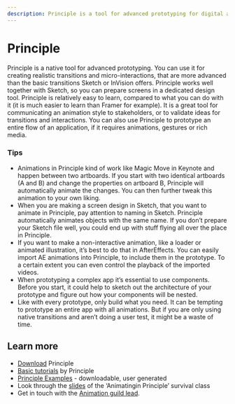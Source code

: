 ```yaml
---
description: Principle is a tool for advanced prototyping for digital applications.
---
```


# Principle

Principle is a native tool for advanced prototyping. You can use it for creating realistic transitions and micro-interactions, that are more advanced than the basic transitions Sketch or InVision offers. Principle works well together with Sketch, so you can prepare screens in a dedicated design tool. Principle is relatively easy to learn, compared to what you can do with it (it is much easier to learn than Framer for example). It is a great tool for communicating an animation style to stakeholders, or to validate ideas for transitions and interactions. You can also use Principle to prototype an entire flow of an application, if it requires animations, gestures or rich media.

### Tips

* Animations in Principle kind of work like Magic Move in Keynote and happen between two artboards. If you start with two identical artboards (A and B) and change the properties on artboard B, Principle will automatically animate the changes. You can then further tweak this animation to your own liking.
* When you are making a screen design in Sketch, that you want to animate in Principle, pay attention to naming in Sketch. Principle automatically animates objects with the same name. If you don’t prepare your Sketch file well, you could end up with stuff flying all over the place in Principle.&#x20;
* If you want to make a non-interactive animation, like a loader or animated illustration, it’s best to do that in AfterEffects. You can easily import AE animations into Principle, to include them in the prototype. To a certain extent you can even control the playback of the imported videos.
* When prototyping a complex app it’s essential to use components. Before you start, it could help to sketch out the architecture of your prototype and figure out how your components will be nested.
* Like with every prototype, only build what you need. It can be tempting to prototype an entire app with all animations. But if you are only using native transitions and aren’t doing a user test, it might be a waste of time.&#x20;

## Learn more

* [Download](http://principleformac.com/download/Principle.zip) Principle
* [Basic tutorials](http://principleformac.com/tutorial.html) by Principle
* [Principle Examples](http://principletemplates.com/) - downloadable, user generated
* Look through the [slides](https://www.dropbox.com/s/gj5y5hn09pondai/slides_survivalclass_animating-in-principle_v0.1.key?dl=0) of the ‘Animatingin Principle’ survival class
* Get in touch with the [Animation guild lead](https://app.glassfrog.com/roles/10738520).
